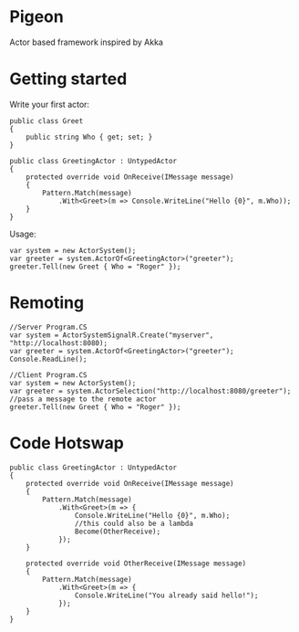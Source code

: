Pigeon
======

Actor based framework inspired by Akka

Getting started
===============

Write your first actor:

    public class Greet
    {
        public string Who { get; set; }
    }
    
    public class GreetingActor : UntypedActor
    {
        protected override void OnReceive(IMessage message)
        {
            Pattern.Match(message)
                .With<Greet>(m => Console.WriteLine("Hello {0}", m.Who));
        }
    }
    
Usage:

    var system = new ActorSystem();
    var greeter = system.ActorOf<GreetingActor>("greeter");
    greeter.Tell(new Greet { Who = "Roger" });

Remoting
========

    //Server Program.CS 
    var system = ActorSystemSignalR.Create("myserver", "http://localhost:8080);
    var greeter = system.ActorOf<GreetingActor>("greeter");
    Console.ReadLine();
    
    //Client Program.CS
    var system = new ActorSystem();
    var greeter = system.ActorSelection("http://localhost:8080/greeter");    
    //pass a message to the remote actor
    greeter.Tell(new Greet { Who = "Roger" });

    
Code Hotswap
============

    public class GreetingActor : UntypedActor
    {
        protected override void OnReceive(IMessage message)
        {
            Pattern.Match(message)
                .With<Greet>(m => {
                    Console.WriteLine("Hello {0}", m.Who);
                    //this could also be a lambda
                    Become(OtherReceive);
                });
        }
        
        protected override void OtherReceive(IMessage message)
        {
            Pattern.Match(message)
                .With<Greet>(m => {
                    Console.WriteLine("You already said hello!");
                });
        }
    }
